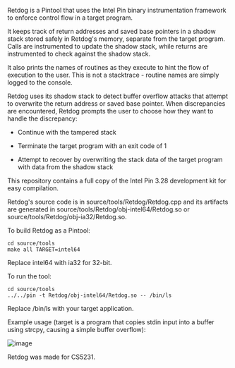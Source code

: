 Retdog is a Pintool that uses the Intel Pin binary instrumentation framework to enforce control flow in a target program.

It keeps track of return addresses and saved base pointers in a shadow stack stored safely in Retdog's memory, separate from the target program. Calls are instrumented to update the shadow stack, while returns are instrumented to check against the shadow stack.

It also prints the names of routines as they execute to hint the flow of execution to the user. This is not a stacktrace - routine names are simply logged to the console.

Retdog uses its shadow stack to detect buffer overflow attacks that attempt to overwrite the return address or saved base pointer. When discrepancies are encountered, Retdog prompts the user to choose how they want to handle the discrepancy:

- Continue with the tampered stack

- Terminate the target program with an exit code of 1

- Attempt to recover by overwriting the stack data of the target program with data from the shadow stack

This repository contains a full copy of the Intel Pin 3.28 development kit for easy compilation.

Retdog's source code is in source/tools/Retdog/Retdog.cpp and its artifacts are generated in source/tools/Retdog/obj-intel64/Retdog.so or source/tools/Retdog/obj-ia32/Retdog.so.

To build Retdog as a Pintool:

```
cd source/tools
make all TARGET=intel64
```

Replace intel64 with ia32 for 32-bit.

To run the tool:

```
cd source/tools
../../pin -t Retdog/obj-intel64/Retdog.so -- /bin/ls
```

Replace /bin/ls with your target application.

Example usage (target is a program that copies stdin input into a buffer using strcpy, causing a simple buffer overflow):

![image](https://github.com/pseudograph/retdog/assets/60597985/5acf3eef-8167-418c-8f3c-faffa363a62a)

Retdog was made for CS5231.
